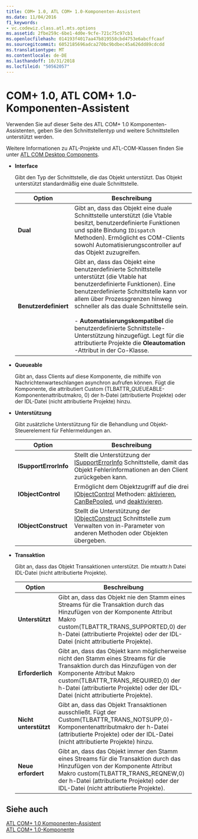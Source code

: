 ```yaml
---
title: COM+ 1.0, ATL COM+ 1.0-Komponenten-Assistent
ms.date: 11/04/2016
f1_keywords:
- vc.codewiz.class.atl.mts.options
ms.assetid: 2fbe259c-6be1-4d0e-9cfe-721c75c97cb1
ms.openlocfilehash: 014193f4017aa47b819558cbd4753e6abcffcaaf
ms.sourcegitcommit: 6052185696adca270bc9bdbec45a626dd89cdcdd
ms.translationtype: MT
ms.contentlocale: de-DE
ms.lasthandoff: 10/31/2018
ms.locfileid: "50562057"
---
```

# <a name="com-10-atl-com-10-component-wizard"></a>COM+ 1.0, ATL COM+ 1.0-Komponenten-Assistent

Verwenden Sie auf dieser Seite des ATL COM+ 1.0 Komponenten-Assistenten, geben Sie den Schnittstellentyp und weitere Schnittstellen unterstützt werden.

Weitere Informationen zu ATL-Projekte und ATL-COM-Klassen finden Sie unter [ATL COM Desktop Components](../../atl/atl-com-desktop-components.md).

- **Interface**

   Gibt den Typ der Schnittstelle, die das Objekt unterstützt. Das Objekt unterstützt standardmäßig eine duale Schnittstelle.

   |Option|Beschreibung|
   |------------|-----------------|
   |**Dual**|Gibt an, dass das Objekt eine duale Schnittstelle unterstützt (die Vtable besitzt, benutzerdefinierte Funktionen und späte Bindung `IDispatch` Methoden). Ermöglicht es COM-Clients sowohl Automatisierungscontroller auf das Objekt zuzugreifen.|
   |**Benutzerdefiniert**|Gibt an, dass das Objekt eine benutzerdefinierte Schnittstelle unterstützt (die Vtable hat benutzerdefinierte Funktionen). Eine benutzerdefinierte Schnittstelle kann vor allem über Prozessgrenzen hinweg schneller als das duale Schnittstelle sein.<br /><br /> - **Automatisierungskompatibel** die benutzerdefinierte Schnittstelle-Unterstützung hinzugefügt. Legt für die attributierte Projekte die **Oleautomation** -Attribut in der Co-Klasse.|

- **Queueable**

   Gibt an, dass Clients auf diese Komponente, die mithilfe von Nachrichtenwarteschlangen asynchron aufrufen können. Fügt die Komponente, die attributiert Custom (TLBATTR_QUEUEABLE-Komponentenattributmakro, 0) der h-Datei (attributierte Projekte) oder der IDL-Datei (nicht attributierte Projekte) hinzu.

- **Unterstützung**

   Gibt zusätzliche Unterstützung für die Behandlung und Objekt-Steuerelement für Fehlermeldungen an.

   |Option|Beschreibung|
   |------------|-----------------|
   |**ISupportErrorInfo**|Stellt die Unterstützung der [ISupportErrorInfo](../../atl/reference/isupporterrorinfoimpl-class.md) Schnittstelle, damit das Objekt Fehlerinformationen an den Client zurückgeben kann.|
   |**IObjectControl**|Ermöglicht dem Objektzugriff auf die drei [IObjectControl](/windows/desktop/api/comsvcs/nn-comsvcs-iobjectcontrol) Methoden: [aktivieren](/windows/desktop/api/comsvcs/nf-comsvcs-iobjectcontrol-activate), [CanBePooled](/windows/desktop/api/comsvcs/nf-comsvcs-iobjectcontrol-canbepooled), und [deaktivieren](/windows/desktop/api/comsvcs/nf-comsvcs-iobjectcontrol-deactivate).|
   |**IObjectConstruct**|Stellt die Unterstützung der [IObjectConstruct](/windows/desktop/api/comsvcs/nn-comsvcs-iobjectconstruct) Schnittstelle zum Verwalten von in-Parameter von anderen Methoden oder Objekten übergeben.|

- **Transaktion**

   Gibt an, dass das Objekt Transaktionen unterstützt. Die mtxattr.h Datei IDL-Datei (nicht attributierte Projekte).

   |Option|Beschreibung|
   |------------|-----------------|
   |**Unterstützt**|Gibt an, dass das Objekt nie den Stamm eines Streams für die Transaktion durch das Hinzufügen von der Komponente Attribut Makro custom(TLBATTR_TRANS_SUPPORTED,0) der h-Datei (attributierte Projekte) oder der IDL-Datei (nicht attributierte Projekte).|
   |**Erforderlich**|Gibt an, dass das Objekt kann möglicherweise nicht den Stamm eines Streams für die Transaktion durch das Hinzufügen von der Komponente Attribut Makro custom(TLBATTR_TRANS_REQUIRED,0) der h-Datei (attributierte Projekte) oder der IDL-Datei (nicht attributierte Projekte).|
   |**Nicht unterstützt**|Gibt an, dass das Objekt Transaktionen ausschließt. Fügt der Custom(TLBATTR_TRANS_NOTSUPP,0)-Komponentenattributmakro der h-Datei (attributierte Projekte) oder der IDL-Datei (nicht attributierte Projekte) hinzu.|
   |**Neue erfordert**|Gibt an, dass das Objekt immer den Stamm eines Streams für die Transaktion durch das Hinzufügen von der Komponente Attribut Makro custom(TLBATTR_TRANS_REQNEW,0) der h-Datei (attributierte Projekte) oder der IDL-Datei (nicht attributierte Projekte).|

## <a name="see-also"></a>Siehe auch

[ATL COM+ 1.0 Komponenten-Assistent](../../atl/reference/atl-com-plus-1-0-component-wizard.md)<br/>
[ATL COM+ 1.0-Komponente](../../atl/reference/adding-an-atl-com-plus-1-0-component.md)

